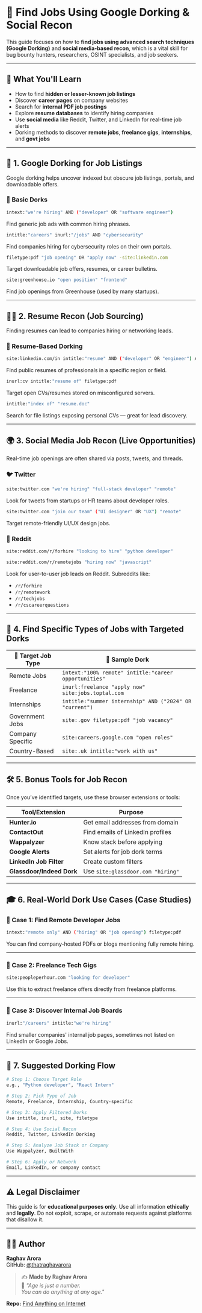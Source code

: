# 💼 Find Jobs Using Google Dorking & Social Recon

This guide focuses on how to **find jobs using advanced search techniques (Google Dorking)** and **social media-based recon**, which is a vital skill for bug bounty hunters, researchers, OSINT specialists, and job seekers.

---

## 🎯 What You'll Learn

- How to find **hidden or lesser-known job listings**
- Discover **career pages** on company websites
- Search for **internal PDF job postings**
- Explore **resume databases** to identify hiring companies
- Use **social media** like Reddit, Twitter, and LinkedIn for real-time job alerts
- Dorking methods to discover **remote jobs**, **freelance gigs**, **internships**, and **govt jobs**

---

## 🔎 1. Google Dorking for Job Listings

Google dorking helps uncover indexed but obscure job listings, portals, and downloadable offers.

### 📘 Basic Dorks

```bash
intext:"we're hiring" AND ("developer" OR "software engineer")
```
Find generic job ads with common hiring phrases.

```bash
intitle:"careers" inurl:"/jobs" AND "cybersecurity"
```
Find companies hiring for cybersecurity roles on their own portals.

```bash
filetype:pdf "job opening" OR "apply now" -site:linkedin.com
```
Target downloadable job offers, resumes, or career bulletins.

```bash
site:greenhouse.io "open position" "frontend"
```
Find job openings from Greenhouse (used by many startups).

---

## 🧑‍💻 2. Resume Recon (Job Sourcing)

Finding resumes can lead to companies hiring or networking leads.

### 🧾 Resume-Based Dorking

```bash
site:linkedin.com/in intitle:"resume" AND ("developer" OR "engineer") AND "bangalore"
```
Find public resumes of professionals in a specific region or field.

```bash
inurl:cv intitle:"resume of" filetype:pdf
```
Target open CVs/resumes stored on misconfigured servers.

```bash
intitle:"index of" "resume.doc"
```
Search for file listings exposing personal CVs — great for lead discovery.

---

## 🌍 3. Social Media Job Recon (Live Opportunities)

Real-time job openings are often shared via posts, tweets, and threads.

### 🐦 Twitter

```bash
site:twitter.com "we're hiring" "full-stack developer" "remote"
```
Look for tweets from startups or HR teams about developer roles.

```bash
site:twitter.com "join our team" ("UI designer" OR "UX") "remote"
```
Target remote-friendly UI/UX design jobs.

### 🔺 Reddit

```bash
site:reddit.com/r/forhire "looking to hire" "python developer"
```

```bash
site:reddit.com/r/remotejobs "hiring now" "javascript"
```

Look for user-to-user job leads on Reddit. Subreddits like:
- `/r/forhire`
- `/r/remotework`
- `/r/techjobs`
- `/r/cscareerquestions`

---

## 📌 4. Find Specific Types of Jobs with Targeted Dorks

| 🎯 Target Job Type | 🧪 Sample Dork |
|--------------------|----------------|
| Remote Jobs        | `intext:"100% remote" intitle:"career opportunities"` |
| Freelance          | `inurl:freelance "apply now" site:jobs.toptal.com` |
| Internships        | `intitle:"summer internship" AND ("2024" OR "current")` |
| Government Jobs    | `site:.gov filetype:pdf "job vacancy"` |
| Company Specific   | `site:careers.google.com "open roles"` |
| Country-Based      | `site:.uk intitle:"work with us"` |

---

## 🛠️ 5. Bonus Tools for Job Recon

Once you’ve identified targets, use these browser extensions or tools:

| Tool/Extension           | Purpose |
|--------------------------|---------|
| **Hunter.io**            | Get email addresses from domain |
| **ContactOut**           | Find emails of LinkedIn profiles |
| **Wappalyzer**           | Know stack before applying |
| **Google Alerts**        | Set alerts for job dork terms |
| **LinkedIn Job Filter**  | Create custom filters |
| **Glassdoor/Indeed Dork**| Use `site:glassdoor.com "hiring"` |

---

## 🎓 6. Real-World Dork Use Cases (Case Studies)

### 🧠 Case 1: Find Remote Developer Jobs

```bash
intext:"remote only" AND ("hiring" OR "job opening") filetype:pdf
```

You can find company-hosted PDFs or blogs mentioning fully remote hiring.

---

### 💼 Case 2: Freelance Tech Gigs

```bash
site:peopleperhour.com "looking for developer"
```

Use this to extract freelance offers directly from freelance platforms.

---

### 🎯 Case 3: Discover Internal Job Boards

```bash
inurl:"/careers" intitle:"we're hiring"
```

Find smaller companies' internal job pages, sometimes not listed on LinkedIn or Google Jobs.

---

## 🧭 7. Suggested Dorking Flow

```bash
# Step 1: Choose Target Role
e.g., "Python developer", "React Intern"

# Step 2: Pick Type of Job
Remote, Freelance, Internship, Country-specific

# Step 3: Apply Filtered Dorks
Use intitle, inurl, site, filetype

# Step 4: Use Social Recon
Reddit, Twitter, LinkedIn Dorking

# Step 5: Analyze Job Stack or Company
Use Wappalyzer, BuiltWith

# Step 6: Apply or Network
Email, LinkedIn, or company contact
```

---

## ⚠️ Legal Disclaimer

This guide is for **educational purposes only**. Use all information **ethically** and **legally**. Do not exploit, scrape, or automate requests against platforms that disallow it.

---

## 👨‍💻 Author

**Raghav Arora**  
GitHub: [@thatraghavarora](https://github.com/thatraghavarora)
> ✍️ **Made by Raghav Arora**  
> 💬 *"Age is just a number.*  
> *You can do anything at any age."*

**Repo:** [Find Anything on Internet](https://github.com/thatraghavarora/Find-Anything-on-Internet)

